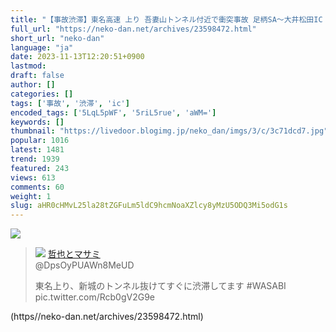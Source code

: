 ```yaml
---
title: "【事故渋滞】東名高速 上り 吾妻山トンネル付近で衝突事故 足柄SA〜大井松田IC 渋滞距離 2.0km "
full_url: "https://neko-dan.net/archives/23598472.html"
short_url: "neko-dan"
language: "ja"
date: 2023-11-13T12:20:51+0900
lastmod: 
draft: false
author: []
categories: []
tags: ['事故', '渋滞', 'ic']
encoded_tags: ['5LqL5pWF', '5riL5rue', 'aWM=']
keywords: []
thumbnail: "https://livedoor.blogimg.jp/neko_dan/imgs/3/c/3c71dcd7.jpg"
popular: 1016
latest: 1481
trend: 1939
featured: 243
views: 613
comments: 60
weight: 1
slug: aHR0cHMvL25la28tZGFuLm5ldC9hcmNoaXZlcy8yMzU5ODQ3Mi5odG1s
---
```


![](https://livedoor.blogimg.jp/neko_dan/imgs/3/c/3c71dcd7.jpg)

<blockquote id='twibodybMUg04fucV'> <p> <img src='https//livedoor.blogimg.jp/neko_dan/imgs/4/b/4b920cb2.jpg'> <a href='https//twitter.com/DpsOyPUAWn8MeUD/status/1723901121817612297' target='_blank'>哲也とマサミ </a><br> @DpsOyPUAWn8MeUD </p> <p id='twitextbMUg04fucV'> 東名上り、新城のトンネル抜けてすぐに渋滞してます #WASABI pic.twitter.com/Rcb0gV2G9e </p> <p> <a href='https//twitter.com/DpsOyPUAWn8MeUD/status/1723901121817612297' target='_blank'></a> </p> </blockquote> 

(https//neko-dan.net/archives/23598472.html)

